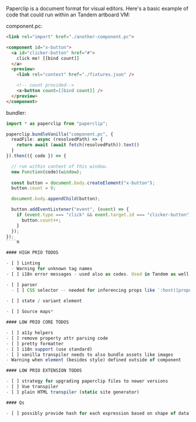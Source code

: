 
Paperclip is a document format for visual editors. Here's a basic example of code that could run within an Tandem artboard VM:

component.pc:

```html
<link rel="import" href="./another-component.pc">

<component id="x-button">
  <a id="clicker-button" href="#">
    click me! [[bind count]]
  </a>
  <preview>
    <link rel="context" href="./fixtures.json" />

    <!-- count provided-->
    <x-button count=[[bind count]] />
  </preview>
</component>
```

bundler:

````typescript
import * as paperclip from "paperclip";

paperclip.bundleVanilla("component.pc", {
  readFile: async (resolvedPath) => {
    return await (await fetch(resolvedPath)).text()
  }
}).then(({ code }) => {

  // run within context of this window. 
  new Function(code)(window);
  
  const button = document.body.createElement("x-button");
  button.count = 0;

  document.body.appendChild(button);

  button.addEventListener("event", (event) => {
    if (event.type === "click" && event.target.id === "clicker-button") {
      button.count++;
    }
  });
});
````π

#### HIGH PRIO TODOS

- [ ] Linting
  - Warning for unknown tag names
- [ ] i18n error messages - used also as codes. Used in Tandem as well to help user fix issues.

- [ ] parser
  - [ ] CSS selector -- needed for inferencing props like `:host([property])`
  
- [ ] state / variant element

- [ ] Source maps*

#### LOW PRIO CORE TODOS

- [ ] a11y helpers
- [ ] remove property attr parsing code
- [ ] pretty formatter
- [ ] i18n support (use standard)
- [ ] vanilla transpiler needs to also bundle assets like images
- Warning when element (besides style) defined outside of component

#### LOW PRIO EXTENSION TODOS

- [ ] strategy for upgrading paperclip files to newer versions
- [ ] Vue transpiler
- [ ] plain HTML transpiler (static site generator)

#### Qs

- [ ] possibly provide hash for each expression based on shape of data? May help with memoization.
